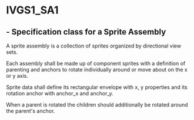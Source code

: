# IVGS1_SA1 
## - Specification class for a Sprite Assembly

A sprite assembly is a collection of sprites organized by directional view sets.

Each assembly shall be made up of component sprites with a definition of parenting and anchors to rotate individually around or move about on the x or y axis.

Sprite data shall define its rectangular envelope with x, y properties and its rotation anchor with anchor_x and anchor_y.

When a parent is rotated the children should additionally be rotated around the parent's anchor. 
